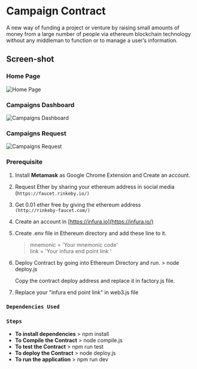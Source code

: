 Campaign Contract
===================

A new way of funding a project or venture by raising small amounts of
money from a large number of people via ethereum blockchain technology
without any middleman to function or to manage a user’s information.

Screen-shot
-----------

### Home Page
![Home
Page](https://drive.google.com/uc?export=view&id=1_uepSKJ43kZ2hiW7OUYZMPn9nX3EbhRj)

### Campaigns Dashboard

![Campaigns
Dashboard](https://drive.google.com/uc?export=view&id=1RbM93-LrsbgpSObkTa5kp09OBDzH1Qxf)

### Campaigns Request

![Campaigns
Request](https://drive.google.com/uc?export=view&id=1uU5qLDy6GXbEjedySqx6AJCxw9Ro57MC)




### Prerequisite
1.  Install **Metamask** as Google Chrome Extension and Create an
    account.
2.  Request Ether by sharing your ethereum address in social media
    <br>(`https://faucet.rinkeby.io/)`
3.  Get 0.01 ether free by giving the ethereum address
    <br>`(http://rinkeby-faucet.com/)`
4.  Create an account in [https://infura.io](https://infura.io/)
5.  Create .env file in Ethereum directory and add these line to it.

    > mnemonic = 'Your mnemonic code' <br> link = 'Your infura end point
    > link '

6.  Deploy Contract by going into Ethereum Directory and run. \> node
    deploy.js

    Copy the contract deploy address and replace it in factory.js file.

7.  Replace your "infura end point link" in web3.js file
### `Dependencies Used`



### `Steps`

-   **To install dependencies** \> npm install
-   **To Compile the Contract** \> node compile.js
-   **To test the Contract** \> npm run test
-   **To deploy the Contract** \> node deploy.js
-   **To run the application** \> npm run dev
